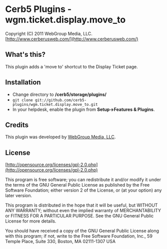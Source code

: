 Cerb5 Plugins - wgm.ticket.display.move_to
===========================================
Copyright (C) 2011 WebGroup Media, LLC.  
[http://www.cerberusweb.com/](http://www.cerberusweb.com/)  

What's this?
------------
This plugin adds a 'move to' shortcut to the Display Ticket page.

Installation
------------
* Change directory to **/cerb5/storage/plugins/**
* `git clone git://github.com/cerb5-plugins/wgm.ticket.display.move_to.git`
* In your helpdesk, enable the plugin from **Setup->Features & Plugins**.

Credits
-------
This plugin was developed by [WebGroup Media, LLC](http://www.cerberusweb.com/).

License
-------

[http://opensource.org/licenses/gpl-2.0.php](http://opensource.org/licenses/gpl-2.0.php)  

This program is free software; you can redistribute it and/or modify it under the terms of the GNU General Public License as published by the Free Software Foundation; either version 2 of the License, or (at your option) any later version.

This program is distributed in the hope that it will be useful, but WITHOUT ANY WARRANTY; without even the implied warranty of MERCHANTABILITY or FITNESS FOR A PARTICULAR PURPOSE. See the GNU General Public License for more details.

You should have received a copy of the GNU General Public License along with this program; if not, write to the Free Software Foundation, Inc., 59 Temple Place, Suite 330, Boston, MA 02111-1307 USA
